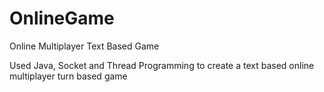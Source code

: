 # OnlineGame
Online Multiplayer Text Based Game

Used Java, Socket and Thread Programming to create a text based online multiplayer turn based game